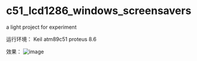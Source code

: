 # c51_lcd1286_windows_screensavers
a light project for experiment

运行环境：
Keil atm89c51
proteus 8.6

效果：
![image](https://github.com/user-attachments/assets/d919ee8d-916b-4541-95ff-b1afad9054b3)
